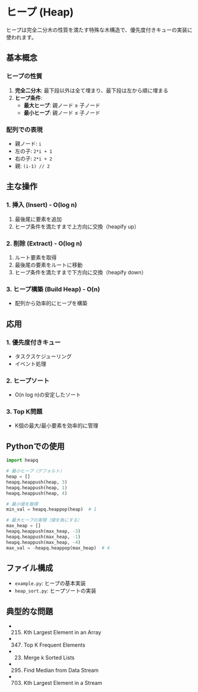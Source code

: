 # ヒープ (Heap)

ヒープは完全二分木の性質を満たす特殊な木構造で、優先度付きキューの実装に使われます。

## 基本概念

### ヒープの性質

1. **完全二分木**: 最下段以外は全て埋まり、最下段は左から順に埋まる
2. **ヒープ条件**:
   - **最大ヒープ**: 親ノード ≥ 子ノード
   - **最小ヒープ**: 親ノード ≤ 子ノード

### 配列での表現

- 親ノード: `i`
- 左の子: `2*i + 1`
- 右の子: `2*i + 2`
- 親: `(i-1) // 2`

## 主な操作

### 1. 挿入 (Insert) - O(log n)

1. 最後尾に要素を追加
2. ヒープ条件を満たすまで上方向に交換（heapify up）

### 2. 削除 (Extract) - O(log n)

1. ルート要素を取得
2. 最後尾の要素をルートに移動
3. ヒープ条件を満たすまで下方向に交換（heapify down）

### 3. ヒープ構築 (Build Heap) - O(n)

- 配列から効率的にヒープを構築

## 応用

### 1. 優先度付きキュー

- タスクスケジューリング
- イベント処理

### 2. ヒープソート

- O(n log n)の安定したソート

### 3. Top K問題

- K個の最大/最小要素を効率的に管理

## Pythonでの使用

```python
import heapq

# 最小ヒープ（デフォルト）
heap = []
heapq.heappush(heap, 3)
heapq.heappush(heap, 1)
heapq.heappush(heap, 4)

# 最小値を取得
min_val = heapq.heappop(heap)  # 1

# 最大ヒープの実現（値を負にする）
max_heap = []
heapq.heappush(max_heap, -3)
heapq.heappush(max_heap, -1)
heapq.heappush(max_heap, -4)
max_val = -heapq.heappop(max_heap)  # 4
```

## ファイル構成

- `example.py`: ヒープの基本実装
- `heap_sort.py`: ヒープソートの実装

## 典型的な問題

- 215. Kth Largest Element in an Array
- 347. Top K Frequent Elements
- 23. Merge k Sorted Lists
- 295. Find Median from Data Stream
- 703. Kth Largest Element in a Stream
